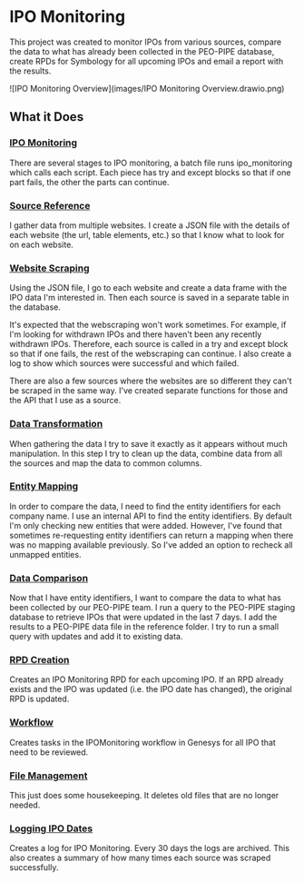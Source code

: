 # IPO Monitoring #
This project was created to monitor IPOs from various sources, compare the data to what has already been collected in the PEO-PIPE database, create RPDs for Symbology for all upcoming IPOs and email a report with the results. 

![IPO Monitoring Overview](images/IPO Monitoring Overview.drawio.png)

## What it Does ##

### [IPO Monitoring](https://github.com/lcirvine/ipo_monitoring/blob/master/ipo_monitoring.py) ###
There are several stages to IPO monitoring, a batch file runs ipo_monitoring which calls each script. Each piece has try and except blocks so that if one part fails, the other the parts can continue.

### [Source Reference](https://github.com/lcirvine/ipo_monitoring/blob/master/source_reference.py) ###
I gather data from multiple websites. I create a JSON file with the details of each website (the url, table elements, etc.) so that I know what to look for on each website.

### [Website Scraping](https://github.com/lcirvine/ipo_monitoring/blob/master/website_scraping.py) ###
Using the JSON file, I go to each website and create a data frame with the IPO data I'm interested in. Then each source is saved in a separate table in the database.  

It's expected that the webscraping won't work sometimes. For example, if I'm looking for withdrawn IPOs and there haven't been any recently withdrawn IPOs. Therefore, each source is called in a try and except block so that if one fails, the rest of the webscraping can continue. I also create a log to show which sources were successful and which failed. 

There are also a few sources where the websites are so different they can't be scraped in the same way. I've created separate functions for those and the API that I use as a source.

### [Data Transformation](https://github.com/lcirvine/ipo_monitoring/blob/master/data_transformation.py) ###
When gathering the data I try to save it exactly as it appears without much manipulation. In this step I try to clean up the data, combine data from all the sources and map the data to common columns.

### [Entity Mapping](https://github.com/lcirvine/ipo_monitoring/blob/master/entity_mapping.py) ###
In order to compare the data, I need to find the entity identifiers for each company name. I use an internal API to find the entity identifiers. By default I'm only checking new entities that were added. However, I've found that sometimes re-requesting entity identifiers can return a mapping when there was no mapping available previously. So I've added an option to recheck all unmapped entities. 

### [Data Comparison](https://github.com/lcirvine/ipo_monitoring/blob/master/data_comparison.py) ###
Now that I have entity identifiers, I want to compare the data to what has been collected by our PEO-PIPE team. I run a query to the PEO-PIPE staging database to retrieve IPOs that were updated in the last 7 days. I add the results to a PEO-PIPE data file in the reference folder. I try to run a small query with updates and add it to existing data.

### [RPD Creation](https://github.com/lcirvine/ipo_monitoring/blob/master/rpd_creation.py) ###
Creates an IPO Monitoring RPD for each upcoming IPO. If an RPD already exists and the IPO was updated (i.e. the IPO date has changed), the original RPD is updated.

### [Workflow](https://github.com/lcirvine/ipo_monitoring/blob/master/workflow.py) ###
Creates tasks in the IPOMonitoring workflow in Genesys for all IPO that need to be reviewed.

### [File Management](https://github.com/lcirvine/ipo_monitoring/blob/master/file_management.py) ###
This just does some housekeeping. It deletes old files that are no longer needed.

### [Logging IPO Dates](https://github.com/lcirvine/ipo_monitoring/blob/master/logging_ipo_dates.py) ###
Creates a log for IPO Monitoring. Every 30 days the logs are archived. This also creates a summary of how many times each source was scraped successfully.
